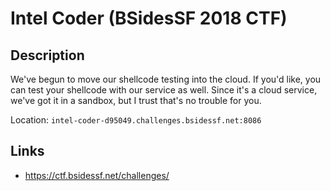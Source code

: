 # Intel Coder (BSidesSF 2018 CTF)

## Description

>>>
We've begun to move our shellcode testing into the cloud. If you'd like, you can test your shellcode with our service as well. Since it's a cloud service, we've got it in a sandbox, but I trust that's no trouble for you.

Location: `intel-coder-d95049.challenges.bsidessf.net:8086`
>>>

## Links
* https://ctf.bsidessf.net/challenges/
